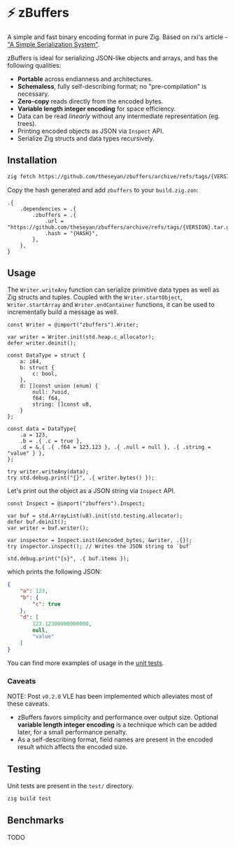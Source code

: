 # ⚡ zBuffers

A simple and fast binary encoding format in pure Zig.
Based on rxi's article - ["A Simple Serialization System"](https://rxi.github.io/a_simple_serialization_system.html).

zBuffers is ideal for serializing JSON-like objects and arrays, and has the following qualities:

- **Portable** across endianness and architectures.
- **Schemaless**, fully self-describing format; no "pre-compilation" is necessary.
- **Zero-copy** reads directly from the encoded bytes.
- **Variable length integer encoding** for space efficiency.
- Data can be read _linearly_ without any intermediate representation (eg. trees).
- Printing encoded objects as JSON via `Inspect` API.
- Serialize Zig structs and data types recursively.

## Installation

```sh
zig fetch https://github.com/theseyan/zbuffers/archive/refs/tags/{VERSION}.tar.gz
```

Copy the hash generated and add `zbuffers` to your `build.zig.zon`:

```zig
.{
    .dependencies = .{
        .zbuffers = .{
            .url = "https://github.com/theseyan/zbuffers/archive/refs/tags/{VERSION}.tar.gz",
            .hash = "{HASH}",
        },
    },
}
```

## Usage

The `Writer.writeAny` function can serialize primitive data types as well as Zig structs and tuples. Coupled with the `Writer.startObject`, `Writer.startArray` and `Writer.endContainer` functions, it can be used to incrementally build a message as well.
```zig
const Writer = @import("zbuffers").Writer;

var writer = Writer.init(std.heap.c_allocator);
defer writer.deinit();

const DataType = struct {
    a: i64,
    b: struct {
        c: bool,
    },
    d: []const union (enum) {
        null: ?void,
        f64: f64,
        string: []const u8,
    }
};

const data = DataType{
    .a = 123,
    .b = .{ .c = true },
    .d = &.{ .{ .f64 = 123.123 }, .{ .null = null }, .{ .string = "value" } },
};

try writer.writeAny(data);
try std.debug.print("{}", .{ writer.bytes() });
```

Let's print out the object as a JSON string via `Inspect` API.

```zig
const Inspect = @import("zbuffers").Inspect;

var buf = std.ArrayList(u8).init(std.testing.allocator);
defer buf.deinit();
var writer = buf.writer();

var inspector = Inspect.init(&encoded_bytes, &writer, .{});
try inspector.inspect(); // Writes the JSON string to `buf`

std.debug.print("{s}", .{ buf.items });
```

which prints the following JSON:

```json
{
    "a": 123,
    "b": {
        "c": true
    },
    "d": [
        123.12300000000000,
        null,
        "value"
    ]
}
```

You can find more examples of usage in the [unit tests](https://github.com/theseyan/zbuffers/tree/main/test).

### Caveats

NOTE: Post `v0.2.0` VLE has been implemented which alleviates most of these caveats.

- zBuffers favors simplicity and performance over output size. Optional **variable length integer encoding** is a technique which can be added later, for a small performance penalty.
- As a self-describing format, field names are present in the encoded result which affects the encoded size.

## Testing

Unit tests are present in the `test/` directory.

```bash
zig build test
```

## Benchmarks

TODO